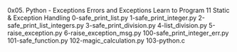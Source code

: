 0x05. Python - Exceptions
Errors and Exceptions
Learn to Program 11 Static & Exception Handling 
0-safe_print_list.py
1-safe_print_integer.py
2-safe_print_list_integers.py
3-safe_print_division.py
4-list_division.py
5-raise_exception.py
6-raise_exception_msg.py
100-safe_print_integer_err.py
101-safe_function.py
102-magic_calculation.py
103-python.c
